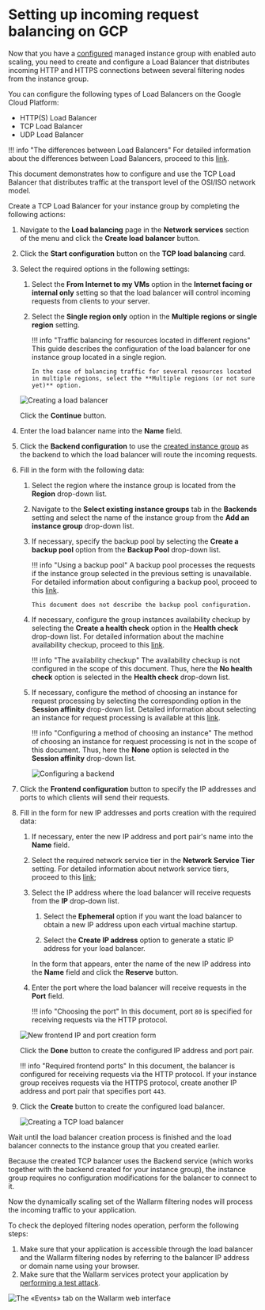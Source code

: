 [link-doc-asg-guide]:               creating-autoscaling-group.md  
[link-docs-check-operation]:        ../../../admin-en/uat-checklist-en.md
[link-lb-comparison]:               https://cloud.google.com/load-balancing/docs/load-balancing-overview
[link-creating-instance-group]:     creating-autoscaling-group.md
[link-backup-resource]:             https://cloud.google.com/load-balancing/docs/target-pools#backupPool
[link-health-check]:                https://cloud.google.com/load-balancing/docs/health-checks
[link-session-affinity]:            https://cloud.google.com/load-balancing/docs/target-pools#sessionaffinity
[link-test-attack]:                 ../../../admin-en/uat-checklist-en.md#node-registers-attacks
[link-network-service-tier]:        https://cloud.google.com/network-tiers/docs/

[img-backend-configuration]:        ../../../images/installation-gcp/auto-scaling/common/load-balancing-guide/backend-configuration.png
[img-creating-lb]:                  ../../../images/installation-gcp/auto-scaling/common/load-balancing-guide/creating-load-balancer.png
[img-creating-tcp-lb]:              ../../../images/installation-gcp/auto-scaling/common/load-balancing-guide/creating-tcp-load-balancer.png
[img-new-frontend-ip-and-port]:     ../../../images/installation-gcp/auto-scaling/common/load-balancing-guide/frontend-configuration.png
[img-checking-attacks]:             ../../../images/admin-guides/test-attacks-quickstart.png


#   Setting up incoming request balancing on GCP

Now that you have a [configured][link-doc-asg-guide] managed instance group with enabled auto scaling, you need to create and configure a Load Balancer that distributes incoming HTTP and HTTPS connections between several filtering nodes from the instance group.

You can configure the following types of Load Balancers on the Google Cloud Platform:
*   HTTP(S) Load Balancer
*   TCP Load Balancer
*   UDP Load Balancer

!!! info "The differences between Load Balancers"
    For detailed information about the differences between Load Balancers, proceed to this [link][link-lb-comparison]. 

This document demonstrates how to configure and use the TCP Load Balancer that distributes traffic at the transport level of the OSI/ISO network model.

Create a TCP Load Balancer for your instance group by completing the following actions: 

1.  Navigate to the **Load balancing** page in the **Network services** section of the menu and click the **Create load balancer** button.

2.  Click the **Start configuration** button on the **TCP load balancing** card.

3.  Select the required options in the following settings:

    1.  Select the **From Internet to my VMs** option in the **Internet facing or internal only** setting so that the load balancer will control incoming requests from clients to your server.
    
    2.  Select the **Single region only** option in the **Multiple regions or single region** setting.
    
        !!! info "Traffic balancing for resources located in different regions"
            This guide describes the configuration of the load balancer for one instance group located in a single region.
            
            In the case of balancing traffic for several resources located in multiple regions, select the **Multiple regions (or not sure yet)** option.

    ![Creating a load balancer][img-creating-lb]

    Click the **Continue** button.

4.  Enter the load balancer name into the **Name** field.

5.  Click the **Backend configuration** to use the [created instance group][link-creating-instance-group] as the backend to which the load balancer will route the incoming requests.

6.  Fill in the form with the following data:

    1.  Select the region where the instance group is located from the **Region** drop-down list.
    
    2.  Navigate to the **Select existing instance groups** tab in the **Backends** setting and select the name of the instance group from the **Add an instance group** drop-down list.
    
    3.  If necessary, specify the backup pool by selecting the **Create a backup pool** option from the **Backup Pool** drop-down list. 
    
        !!! info "Using a backup pool"
            A backup pool processes the requests if the instance group selected in the previous setting is unavailable. For detailed information about configuring a backup pool, proceed to this [link][link-backup-resource].
            
            This document does not describe the backup pool configuration.
    
    4.  If necessary, configure the group instances availability checkup by selecting the **Create a health check** option in the **Health check** drop-down list. For detailed information about the machine availability checkup, proceed to this [link][link-health-check].
    
        !!! info "The availability checkup"
            The availability checkup is not configured in the scope of this document. Thus, here the **No health check** option is selected in the **Health check** drop-down list.
    
    5.  If necessary, configure the method of choosing an instance for request processing by selecting the corresponding option in the **Session affinity** drop-down list. Detailed information about selecting an instance for request processing is available at this [link][link-session-affinity].
    
        !!! info "Configuring a method of choosing an instance"
            The method of choosing an instance for request processing is not in the scope of this document. Thus, here the **None** option is selected in the **Session affinity** drop-down list.
    
        ![Configuring a backend][img-backend-configuration]

7.  Click the **Frontend configuration** button to specify the IP addresses and ports to which clients will send their requests.

8.  Fill in the form for new IP addresses and ports creation with the required data:

    1.  If necessary, enter the new IP address and port pair's name into the **Name** field.
    
    2.  Select the required network service tier in the **Network Service Tier** setting. For detailed information about network service tiers, proceed to this [link][link-network-service-tier];
    
    3.  Select the IP address where the load balancer will receive requests from the **IP** drop-down list.
    
        1.  Select the **Ephemeral** option if you want the load balancer to obtain a new IP address upon each virtual machine startup.
        
        2.  Select the **Create IP address** option to generate a static IP address for your load balancer. 
        
        In the form that appears, enter the name of the new IP address into the **Name** field and click the **Reserve** button.
            
    4.  Enter the port where the load balancer will receive requests in the **Port** field. 
    
        !!! info "Choosing the port"
            In this document, port `80` is specified for receiving requests via the HTTP protocol.
    
    ![New frontend IP and port creation form][img-new-frontend-ip-and-port]
    
    Click the **Done** button to create the configured IP address and port pair.
    
    !!! info "Required frontend ports"
        In this document, the balancer is configured for receiving requests via the HTTP protocol. If your instance group receives requests via the HTTPS protocol, create another IP address and port pair that specifies port `443`.

9.  Click the **Create** button to create the configured load balancer.

    ![Creating a TCP load balancer][img-creating-tcp-lb]
    
Wait until the load balancer creation process is finished and the load balancer connects to the instance group that you created earlier.

Because the created TCP balancer uses the Backend service (which works together with the backend created for your instance group), the instance group requires no configuration modifications for the balancer to connect to it.

Now the dynamically scaling set of the Wallarm filtering nodes will process the incoming traffic to your application.

To check the deployed filtering nodes operation, perform the following steps:
1.  Make sure that your application is accessible through the load balancer and the Wallarm filtering nodes by referring to the balancer IP address or domain name using your browser.
2.  Make sure that the Wallarm services protect your application by [performing a test attack][link-test-attack].

![The «Events» tab on the Wallarm web interface][img-checking-attacks]